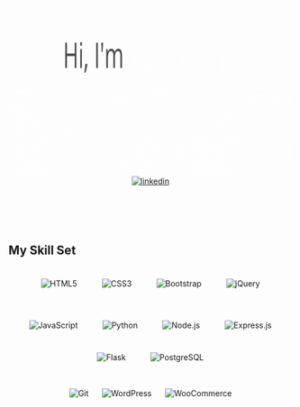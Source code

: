 <a href="https://viktoriaby.github.io/portfolio/">
        <img src="https://github.com/ViktoriaBy/ViktoriaBy/blob/main/Purple%20Sky%20Profile%20Header.gif?raw=true" align="left" height="300" width="1000" /> 
      </a>
<div align="center">
<a href="https://linkedin.com/in/viktoria-bukatova-5b681a160" target="_blank">
<img src=https://img.shields.io/badge/linkedin-%231E77B5.svg?&style=for-the-badge&logo=linkedin&logoColor=white alt=linkedin style="margin-bottom: 5px;" />
</a>  
</div> 
 
</br>
</br>
</br>
</br>

## My Skill Set  

<div align="center">  
<img style="margin: 20px" src="https://profilinator.rishav.dev/skills-assets/html5-original-wordmark.svg" alt="HTML5" height="50" />  
<img style="margin: 20px" src="https://profilinator.rishav.dev/skills-assets/css3-original-wordmark.svg" alt="CSS3" height="50" />  
<img style="margin: 20px" src="https://profilinator.rishav.dev/skills-assets/bootstrap-plain.svg" alt="Bootstrap" height="50" />  
<img style="margin: 20px" src="https://profilinator.rishav.dev/skills-assets/jquery.png" alt="jQuery" height="50" />  
</div>

</br>

</td><td valign="top" width="33%">

<div align="center">  
<img style="margin: 20px" src="https://profilinator.rishav.dev/skills-assets/javascript-original.svg" alt="JavaScript" height="50" /> 
<img style="margin: 20px" src="https://profilinator.rishav.dev/skills-assets/python-original.svg" alt="Python" height="50" />     
<img style="margin: 20px" src="https://profilinator.rishav.dev/skills-assets/nodejs-original-wordmark.svg" alt="Node.js" height="50" />  
<img style="margin: 20px" src="https://profilinator.rishav.dev/skills-assets/express-original-wordmark.svg" alt="Express.js" height="50" /> 
<img style="margin: 20px" src="https://profilinator.rishav.dev/skills-assets/flask.png" alt="Flask" height="50" />      
<img style="margin: 20px" src="https://profilinator.rishav.dev/skills-assets/postgresql-original-wordmark.svg" alt="PostgreSQL" height="50" />  
  
  
</div>

</br>
        
</td><td valign="top" width="33%">

 
<div align="center">  
<img style="margin: 10px" src="https://profilinator.rishav.dev/skills-assets/git-scm-icon.svg" alt="Git" height="50" />  
<img style="margin: 10px" src="https://profilinator.rishav.dev/skills-assets/wordpress.png" alt="WordPress" height="50" />  
<img style="margin: 10px" src="https://profilinator.rishav.dev/skills-assets/woocommerce.png" alt="WooCommerce" height="50" />  
</div>

</td></tr></table>  

<br/>  
